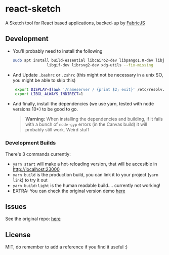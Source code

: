 # react-sketch

A Sketch tool for React based applications, backed-up by [FabricJS](http://fabricjs.com/)

## Development

- You'll probably need to install the following

  ```sh
  sudo apt install build-essential libcairo2-dev libpango1.0-dev libjpeg-dev \
                 libgif-dev librsvg2-dev xdg-utils --fix-missing
  ```

- And Update `.bashrc` or `.zshrc` (this might not be necessary in a unix SO, you might be able to skip this)

  ```sh
   export DISPLAY=$(awk '/nameserver / {print $2; exit}' /etc/resolv.conf 2>/dev/null):0
   export LIBGL_ALWAYS_INDIRECT=1
  ```

- And finally, install the dependencies (we use yarn, tested with node versions 10+) to be good to go.
  > **Warning:** When installing the dependencies and building, if it fails with a bunch of `node-gyp` errors (in the Canvas build) it will probably still work. Weird stuff


### Development Builds

There's 3 commands currently:

- `yarn start` will make a hot-reloading version, that will be accesible in [http://localhost:23000](http://localhost:23000)
- `yarn build` is the production build, you can link it to your project (`yarn link`) to try it out
- `yarn build:light` is the human readable build.... currently not working!
- EXTRA: You can check the original version demo [here](http://tbolis.github.io/showcase/react-sketch/)


## Issues

See the original repo: [here](https://github.com/tbolis/react-sketch/issues)

## License

MIT, do remember to add a reference if you find it useful :)

